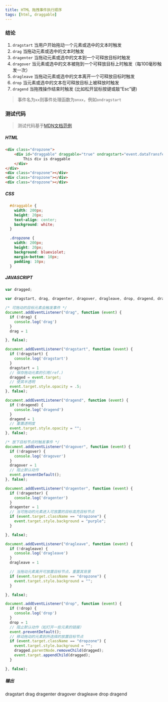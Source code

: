 ```yaml
---
title: HTML 拖拽事件执行顺序
tags: [html, draggable]
---
```


### 结论

1. `dragstart`	当用户开始拖动一个元素或选中的文本时触发
2. `drag`	当拖动元素或选中的文本时触发
3. `dragenter`	当拖动元素或选中的文本到一个可释放目标时触发
4. `dragover`	当元素或选中的文本被拖到一个可释放目标上时触发（每100毫秒触发一次）
5. `dragleave`	当拖动元素或选中的文本离开一个可释放目标时触发
6. `drop`	当元素或选中的文本在可释放目标上被释放时触发
7. `dragend`	当拖拽操作结束时触发 (比如松开鼠标按键或敲“Esc”键)

> 事件名为`xx`则事件处理函数为`onxx`，例如`ondragstart`

### 测试代码

> 测试代码基于[MDN文档范例](https://codepen.io/anon/pen/zMRyJB)

##### HTML
```html
<div class="dropzone">
    <div id="draggable" draggable="true" ondragstart="event.dataTransfer.setData('text/plain',null)">
        This div is draggable
    </div>
</div>
<div class="dropzone"></div> 
<div class="dropzone"></div>
<div class="dropzone"></div>
```

##### CSS
```css
  #draggable {
    width: 200px;
    height: 20px;
    text-align: center;
    background: white;
  }

  .dropzone {
    width: 200px;
    height: 20px;
    background: blueviolet;
    margin-bottom: 10px;
    padding: 10px;
  }
```

##### JAVASCRIPT
```javascript
var dragged;

var dragstart, drag, dragenter, dragover, dragleave, drop, dragend, dragexit = 0

/* 可拖动的目标元素会触发事件 */
document.addEventListener("drag", function (event) {
  if (!drag) {
    console.log('drag')
  }
  drag = 1

}, false);

document.addEventListener("dragstart", function (event) {
  if (!dragstart) {
    console.log('dragstart')
  }
  dragstart = 1
  // 保存拖动元素的引用(ref.)
  dragged = event.target;
  // 使其半透明
  event.target.style.opacity = .5;
}, false);

document.addEventListener("dragend", function (event) {
  if (!dragend) {
    console.log('dragend')
  }
  dragend = 1
  // 重置透明度
  event.target.style.opacity = "";
}, false);

/* 放下目标节点时触发事件 */
document.addEventListener("dragover", function (event) {
  if (!dragover) {
    console.log('dragover')
  }
  dragover = 1
  // 阻止默认动作
  event.preventDefault();
}, false);

document.addEventListener("dragenter", function (event) {
  if (!dragenter) {
    console.log('dragenter')
  }
  dragenter = 1
  // 当可拖动的元素进入可放置的目标高亮目标节点
  if (event.target.className == "dropzone") {
    event.target.style.background = "purple";
  }

}, false);

document.addEventListener("dragleave", function (event) {
  if (!dragleave) {
    console.log('dragleave')
  }
  dragleave = 1

  // 当拖动元素离开可放置目标节点，重置其背景
  if (event.target.className == "dropzone") {
    event.target.style.background = "";
  }

}, false);

document.addEventListener("drop", function (event) {
  if (!drop) {
    console.log('drop')
  }
  drop = 1
  // 阻止默认动作（如打开一些元素的链接）
  event.preventDefault();
  // 移动拖动的元素到所选择的放置目标节点
  if (event.target.className == "dropzone") {
    event.target.style.background = "";
    dragged.parentNode.removeChild(dragged);
    event.target.appendChild(dragged);
  }

}, false);
```

##### 输出

dragstart
drag
dragenter
dragover
dragleave
drop
dragend